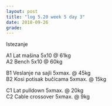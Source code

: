 ```yaml
---
layout: post
title: "log 5.20 week 5 day 3"
date: 2018-09-26
grade:
---
```


Istezanje

A1 Lat mašina 5x10 @ 61kg   
A2 Bench 5x10 @ 60kg   

B1 Veslanje na sajli 5xmax. @ 45kg  
B2 Kosi potisak bučicama 5xmax. @ 15kg    

C1 Lat pulldown 5xmax. @ 20kg                
C2 Cable crossover 5xmax. @ 9kg      

